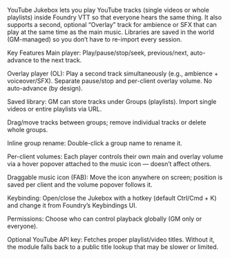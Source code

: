 YouTube Jukebox lets you play YouTube tracks (single videos or whole playlists) inside Foundry VTT so that everyone hears the same thing. It also supports a second, optional “Overlay” track for ambience or SFX that can play at the same time as the main music. Libraries are saved in the world (GM-managed) so you don’t have to re-import every session.

Key Features
Main player: Play/pause/stop/seek, previous/next, auto-advance to the next track.

Overlay player (OL): Play a second track simultaneously (e.g., ambience + voiceover/SFX). Separate pause/stop and per-client overlay volume. No auto-advance (by design).

Saved library: GM can store tracks under Groups (playlists). Import single videos or entire playlists via URL.

Drag/move tracks between groups; remove individual tracks or delete whole groups.

Inline group rename: Double-click a group name to rename it.

Per-client volumes: Each player controls their own main and overlay volume via a hover popover attached to the music icon — doesn’t affect others.

Draggable music icon (FAB): Move the icon anywhere on screen; position is saved per client and the volume popover follows it.

Keybinding: Open/close the Jukebox with a hotkey (default Ctrl/Cmd + K) and change it from Foundry’s Keybindings UI.

Permissions: Choose who can control playback globally (GM only or everyone).

Optional YouTube API key: Fetches proper playlist/video titles. Without it, the module falls back to a public title lookup that may be slower or limited.
